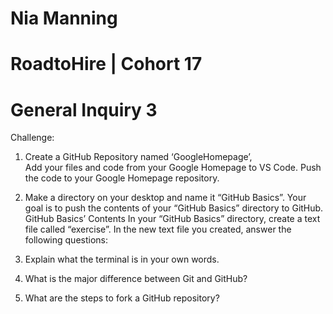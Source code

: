 # Nia Manning
# RoadtoHire | Cohort 17
# General Inquiry 3

Challenge:
1. Create a GitHub Repository named ‘GoogleHomepage’,  
Add your files and code from your Google Homepage to VS Code.
Push the code to your Google Homepage repository.

2. Make a directory on your desktop and name it “GitHub Basics”.  Your goal is to push the contents of your “GitHub Basics” directory to GitHub.
GitHub Basics’ Contents
In your “GitHub Basics” directory, create a text file called “exercise”. 
In the new text file you created, answer the following questions:
1. Explain what the terminal is in your own words.
2. What is the major difference between Git and GitHub?
3.  What are the steps to fork a GitHub repository?


